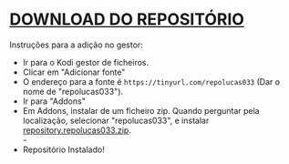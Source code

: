 # <a href="repository.repolucas033.zip">DOWNLOAD DO REPOSITÓRIO</a>

Instruções para a adição no gestor:


<p align="left">
  <ul>
    <li>Ir para o Kodi gestor de ficheiros.</li>
    <li>Clicar em "Adicionar fonte"</li>
    <li>O endereço para a fonte é <code>https://tinyurl.com/repolucas033</code> (Dar o nome de "repolucas033").</li>
    <li>Ir para "Addons"</li>
    <li>Em Addons, instalar de um ficheiro zip. Quando perguntar pela localização, selecionar "repolucas033", e instalar <a href="repository.repolucas033.zip">repository.repolucas033.zip</a>.</li>
    -
    <li>Repositório Instalado!</li>
    
</ul>

                                      
                                       

</p>

